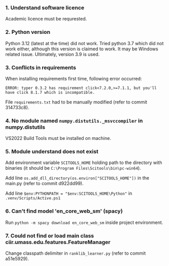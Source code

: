 ### 1. Understand software licence
Academic licence must be requrested. 

### 2. Python version
Python 3.12 (latest at the time) did not work. Tried python 3.7 which did not work either, although this version is claimed to work. It may be Windows related issue. Ultimately, version 3.9 is used. 

### 3. Conflicts in requirements
When installing requirements first time, following error occurred:
```
ERROR: typer 0.3.2 has requirement click<7.2.0,>=7.1.1, but you'll have click 8.1.7 which is incompatible.
```
File `requirements.txt` had to be manually modified (refer to commit 314733c8).

### 4. No module named `numpy.distutils._msvccompiler` in numpy.distutils
VS2022 Build Tools must be installed on machine.

### 5. Module understand does not exist
Add environment variable `SCITOOLS_HOME` holding path to the directory with binaries (it should be `C:\Program Files\Scitools\bin\pc-win64`). 

Add line `os.add_dll_directory(os.environ["SCITOOLS_HOME"])` in the main.py (refer to commit d922dd99).

Add line `$env:PYTHONPATH = "$env:SCITOOLS_HOME\Python"` in `.venv/Scripts/Active.ps1`

### 6. Can't find model 'en_core_web_sm' (spacy)
Run `python -m spacy download en_core_web_sm` inside project environment.

### 7. Could not find or load main class ciir.umass.edu.features.FeatureManager
Change classpath delimiter in `ranklib_learner.py` (refer to commit a51e5929).
